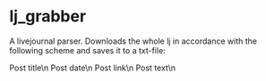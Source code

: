 # lj_grabber
A livejournal parser. Downloads the whole lj in accordance with the following scheme and saves it to a txt-file:

Post title\n
Post date\n
Post link\n
Post text\n
